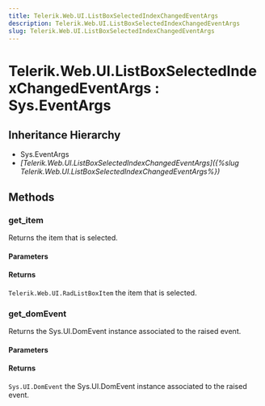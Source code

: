 ```yaml
---
title: Telerik.Web.UI.ListBoxSelectedIndexChangedEventArgs
description: Telerik.Web.UI.ListBoxSelectedIndexChangedEventArgs
slug: Telerik.Web.UI.ListBoxSelectedIndexChangedEventArgs
---
```


# Telerik.Web.UI.ListBoxSelectedIndexChangedEventArgs : Sys.EventArgs 

## Inheritance Hierarchy

* Sys.EventArgs
* *[Telerik.Web.UI.ListBoxSelectedIndexChangedEventArgs]({%slug Telerik.Web.UI.ListBoxSelectedIndexChangedEventArgs%})*


## Methods

###  get_item

Returns the item that is selected. 

#### Parameters

#### Returns

`Telerik.Web.UI.RadListBoxItem` the item that is selected. 

### get_domEvent

Returns the Sys.UI.DomEvent instance associated to the raised event.

#### Parameters

#### Returns

`Sys.UI.DomEvent` the Sys.UI.DomEvent instance associated to the raised event.


